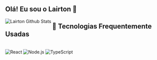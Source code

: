 ## Olá! Eu sou o Lairton 👾

<img align="left" alt="Lairton Github Stats" src= "https://github-readme-stats-lairtons-projects.vercel.app//api?username=laiirton&&show=prs_merged,prs_merged_percentage&theme=radical&include_all_commits=true&count_private=true" />





## 🚀 Tecnologias Frequentemente Usadas
<div style="display: inline_block"><br>
  <img align="center" alt="React" src="https://img.shields.io/badge/React-20232A?style=for-the-badge&logo=react&logoColor=61DAFB" />
  <img align="center" alt="Node.js" src="https://img.shields.io/badge/Node.js-43853D?style=for-the-badge&logo=node.js&logoColor=white" />
  <img align="center" alt="TypeScript" src="https://img.shields.io/badge/TypeScript-007ACC?style=for-the-badge&logo=typescript&logoColor=white" />
  <!-- Adicione mais tecnologias conforme necessário -->
</div>


